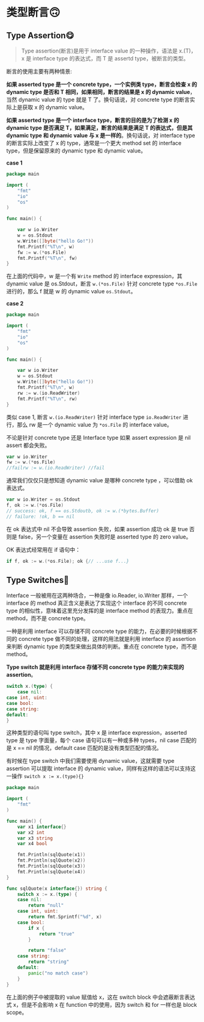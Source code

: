 # 类型断言🙃

## Type Assertion😋

> Type assertion(断言)是用于 interface value 的一种操作，语法是 x.(T)，x 是 interface type 的表达式，而 T 是 assertd type，被断言的类型。

断言的使用主要有两种情景:

**如果 asserted type 是一个 concrete type，一个实例类 type，断言会检查 x 的 dynamic type 是否和 T 相同，如果相同，断言的结果是 x 的 dynamic value**，当然 dynamic value 的 type 就是 T 了。换句话说，对 concrete type 的断言实际上是获取 x 的 dynamic value。

**如果 asserted type 是一个 interface type，断言的目的是为了检测 x 的 dynamic type 是否满足 T，如果满足，断言的结果是满足 T 的表达式，但是其 dynamic type 和 dynamic value 与 x 是一样的**。换句话说，对 interface type 的断言实际上改变了 x 的 type，通常是一个更大 method set 的 interface type，但是保留原来的 dynamic type 和 dynamic value。

**case 1**

```go
package main

import (
    "fmt"
    "io"
    "os"
)

func main() {

    var w io.Writer
    w = os.Stdout
    w.Write([]byte("hello Go!"))
    fmt.Printf("%T\n", w)
    fw := w.(*os.File)
    fmt.Printf("%T\n", fw)
}
```

在上面的代码中，w 是一个有 `Write` method 的 interface expression，其 dynamic value 是 os.Stdout，断言 `w.(*os.File)` 针对 concrete type `*os.File` 进行的，那么 f 就是 w 的 dynamic value `os.Stdout`。

**case 2**

```go
package main

import (
    "fmt"
    "io"
    "os"
)

func main() {

    var w io.Writer
    w = os.Stdout
    w.Write([]byte("hello Go!"))
    fmt.Printf("%T\n", w)
    rw := w.(io.ReadWriter)
    fmt.Printf("%T\n", rw)
}
```

类似 case 1, 断言 `w.(io.ReadWriter)` 针对 interface type `io.ReadWriter` 进行，那么 rw 是一个 dynamic value 为 `*os.File` 的 interface value。

不论是针对 concrete type 还是 Interface type 如果 assert expression 是 nil assert 都会失败。

```go
var w io.Writer
fw := w.(*os.File) 
//failrw := w.(io.ReadWriter) //fail
```

通常我们仅仅只是想知道 dynamic value 是哪种 concrete type ，可以借助 ok 表达式。

```go
var w io.Writer = os.Stdout
f, ok := w.(*os.File) 
// success: ok, f == os.Stdoutb, ok := w.(*bytes.Buffer) 
// failure: !ok, b == nil
```

在 ok 表达式中 nil 不会导致 assertion 失败，如果 assertion 成功 ok 是 true 否则是 false，另一个变量在 assertion 失败时是 asserted type 的 zero value。

OK 表达式经常用在 if 语句中：

```go
if f, ok := w.(*os.File); ok {// ...use f...}
```



## Type Switches🐷

Interface 一般被用在这两种场合，一种是像 io.Reader, io.Writer 那样，一个 interface 的 method 真正含义是表达了实现这个 interface 的不同 concrete type 的相似性，意味着这里充分发挥的是 interface method 的表现力。重点在 method，而不是 concrete type。

一种是利用 interface 可以存储不同 concrete type 的能力，在必要的时候根据不同的 concrete type 做不同的处理，这样的用法就是利用 interface 的 assertion 来判断 dynamic type 的类型来做出具体的判断。重点在 concrete type，而不是 method。

**Type switch 就是利用 interface 存储不同 concrete type 的能力来实现的 assertion**。

```go
switch x.(type) {
    case nil:
case int, uint:
case bool:
case string:
default:
}
```



这种类型的语句叫 type switch，其中 x 是 interface expression，asserted type 是 type 字面量，每个 case 语句可以有一种或多种 types，nil case 匹配的是 x == nil 的情况，default case 匹配的是没有类型匹配的情况。

有时候在 type switch 中我们需要使用 dynamic value，这就需要 type assertion 可以提取 interface 的 dynamic value，同样有这样的语法可以支持这一操作 `switch x := x.(type){}`

```go
package main

import (
    "fmt"
)

func main() {
    var x1 interface{}
    var x2 int
    var x3 string
    var x4 bool

    fmt.Println(sqlQuote(x1))
    fmt.Println(sqlQuote(x2))
    fmt.Println(sqlQuote(x3))
    fmt.Println(sqlQuote(x4))
}

func sqlQuote(x interface{}) string {
    switch x := x.(type) {
    case nil:
        return "null"
    case int, uint:
        return fmt.Sprintf("%d", x)
    case bool:
        if x {
            return "true"
        }

        return "false"
    case string:
        return "string"
    default:
        panic("no match case")
    }
}
```

在上面的例子中被提取的 value 赋值给 x，这在 switch block 中会遮蔽断言表达式 x，但是不会影响 x 在 function 中的使用，因为 switch 和 for 一样也是 block scope。